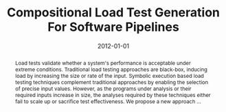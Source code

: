 ---
title: "Compositional Load Test Generation For Software Pipelines"
abstract: "Load tests validate whether a system's performance is acceptable under extreme conditions. Traditional load testing approaches are black-box, inducing load by increasing the size or rate of the input. Symbolic execution based load testing techniques complement traditional approaches by enabling the selection of precise input values. However, as the programs under analysis or their required inputs increase in size, the analyses required by these techniques either fail to scale up or sacrifice test effectiveness. We propose a new approach …"
date: 2012-01-01
venue: "International Symposium on Software Testing and Analysis, ISSTA 2012, Minneapolis, MN, USA, July 15-20, 2012"
paperurl: https://dl.acm.org/doi/abs/10.1145/2338965.2336764
authors: "Pingyu Zhang, Sebastian G. Elbaum and Matthew B. Dwyer"
awards: ""
---